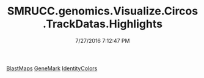 ﻿---
title: SMRUCC.genomics.Visualize.Circos.TrackDatas.Highlights
date: 7/27/2016 7:12:47 PM
---

[BlastMaps](T-SMRUCC.genomics.Visualize.Circos.TrackDatas.Highlights.BlastMaps.html)
[GeneMark](T-SMRUCC.genomics.Visualize.Circos.TrackDatas.Highlights.GeneMark.html)
[IdentityColors](T-SMRUCC.genomics.Visualize.Circos.TrackDatas.Highlights.IdentityColors.html)
